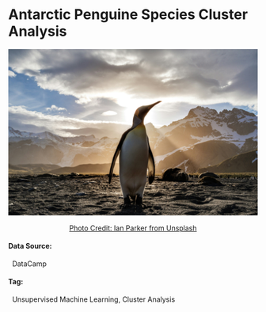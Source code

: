 # Antarctic Penguine Species Cluster Analysis 
<div align="center">
  <img src="ian-parker-unsplash.jpg" alt="Source: Unsplash" width= 750ptx> 
  
  [Photo Credit: Ian Parker from Unsplash](URL "https://unsplash.com/photos/standing-penguin-on-sand-near-snow-covered-mountain-covering-the-sun-from-view-at-daytime-TLcLDigmTKE")
</div>


#### Data Source: 
&nbsp; DataCamp 
#### Tag: 
&nbsp; Unsupervised Machine Learning, Cluster Analysis 
